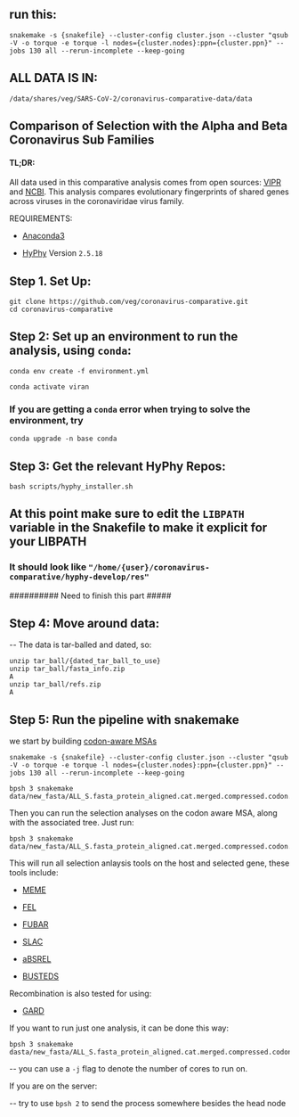 ## run this:

```
snakemake -s {snakefile} --cluster-config cluster.json --cluster "qsub -V -o torque -e torque -l nodes={cluster.nodes}:ppn={cluster.ppn}" --jobs 130 all --rerun-incomplete --keep-going
```

## ALL DATA IS IN:
```
/data/shares/veg/SARS-CoV-2/coronavirus-comparative-data/data
```


## Comparison of Selection with the Alpha and Beta Coronavirus Sub Families

#### TL;DR:
All data used in this comparative analysis comes from open sources: [VIPR](https://www.viprbrc.org/brc/home.spg?decorator=corona) and [NCBI](https://www.ncbi.nlm.nih.gov/).
This analysis compares evolutionary fingerprints of shared genes across viruses in the coronaviridae virus family. 

REQUIREMENTS:

- [Anaconda3](https://www.anaconda.com/distribution/)

- [HyPhy](https://github.com/veg/hyphy) Version ```2.5.18```

## Step 1. Set Up:
```
git clone https://github.com/veg/coronavirus-comparative.git
cd coronavirus-comparative
```

## Step 2: Set up an environment to run the analysis, using ```conda```:
```
conda env create -f environment.yml

conda activate viran
```

### If you are getting a ```conda``` error when trying to solve the environment, try 

```
conda upgrade -n base conda
```

## Step 3: Get the relevant HyPhy Repos:
```
bash scripts/hyphy_installer.sh
```

## At this point make sure to edit the `LIBPATH` variable in the Snakefile to make it explicit for your LIBPATH
### It should look like ```"/home/{user}/coronavirus-comparative/hyphy-develop/res"```


########## Need to finish this part #####
## Step 4: Move around data:
-- The data is tar-balled and dated, so:

```
unzip tar_ball/{dated_tar_ball_to_use}
unzip tar_ball/fasta_info.zip
A
unzip tar_ball/refs.zip
A
```


## Step 5: Run the pipeline with snakemake

we start by building [codon-aware MSAs](https://github.com/veg/hyphy-analyses/tree/master/codon-msa)

```
snakemake -s {snakefile} --cluster-config cluster.json --cluster "qsub -V -o torque -e torque -l nodes={cluster.nodes}:ppn={cluster.ppn}" --jobs 130 all --rerun-incomplete --keep-going

bpsh 3 snakemake data/new_fasta/ALL_S.fasta_protein_aligned.cat.merged.compressed.codon.fas 
```

Then you can run the selection analyses on the codon aware MSA, along with the associated tree. Just run:
```
bpsh 3 snakemake data/new_fasta/ALL_S.fasta_protein_aligned.cat.merged.compressed.codon.fas.ALL.json
```

This will run all selection anlaysis tools on the host and selected gene, these tools include:
   
  
  - [MEME](https://www.ncbi.nlm.nih.gov/pubmed/22807683)
  
  - [FEL](https://www.ncbi.nlm.nih.gov/pubmed/15703242)
  
  - [FUBAR](https://www.ncbi.nlm.nih.gov/pubmed/23420840)
  
  - [SLAC](https://www.ncbi.nlm.nih.gov/pubmed/15703242) 
  
  - [aBSREL](https://academic.oup.com/mbe/article/32/5/1342/1130440)

  - [BUSTEDS](https://academic.oup.com/mbe/article/doi/10.1093/molbev/msaa037/5739973)


Recombination is also tested for using:

  - [GARD](https://academic.oup.com/mbe/article/23/10/1891/1096946)


If you want to run just one analysis, it can be done this way:
```
bpsh 3 snakemake dasta/new_fasta/ALL_S.fasta_protein_aligned.cat.merged.compressed.codon.fas.MEME.json
```

-- you can use a ```-j``` flag to denote the number of cores to run on.

If you are on the server:

-- try to use ```bpsh 2``` to send the process somewhere besides the head node

